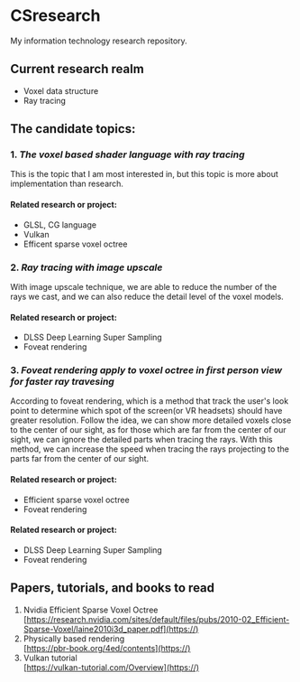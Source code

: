 # CSresearch
My information technology research repository.
## Current research realm
* Voxel data structure
* Ray tracing

## The candidate topics:

### 1. *The voxel based shader language with ray tracing*

This is the topic that I am most interested in, but this topic is more about implementation than research.

#### Related research or project:
* GLSL, CG language
* Vulkan
* Efficent sparse voxel octree

### 2. *Ray tracing with image upscale*

With image upscale technique, we are able to reduce the number of the rays we cast, and we can also reduce the detail level of the voxel models.

#### Related research or project:
* DLSS Deep Learning Super Sampling
* Foveat rendering

### 3. *Foveat rendering apply to voxel octree in first person view for faster ray travesing*

According to foveat rendering, which is a method that track the user's look point to determine which spot of the screen(or VR headsets) should have greater resolution. Follow the idea, we can show more detailed voxels close to the center of our sight, as for those which are far from the center of our sight, we can ignore the detailed parts when tracing the rays. With this method, we can increase the speed when tracing the rays projecting to the parts far from the center of our sight. 

#### Related research or project:
* Efficient sparse voxel octree
* Foveat rendering

#### Related research or project:
* DLSS Deep Learning Super Sampling
* Foveat rendering

## Papers, tutorials, and books to read
1. Nvidia Efficient Sparse Voxel Octree  
[https://research.nvidia.com/sites/default/files/pubs/2010-02_Efficient-Sparse-Voxel/laine2010i3d_paper.pdf](https://)
2. Physically based rendering  
[https://pbr-book.org/4ed/contents](https://)
3. Vulkan tutorial  
[https://vulkan-tutorial.com/Overview](https://)
